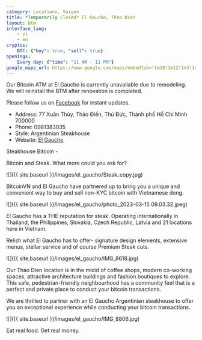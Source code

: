 ```yaml
---
category: Locations, Saigon
title: *Temporarily Closed* El Gaucho, Thao Dien
layout: btm
interface_lang:
    - vi
    - en
cryptos:
    BTC: {"buy": true, "sell": true}
openings:
    Every day: {"time": "11 AM - 11 PM"}
google_maps_url: https://www.google.com/maps/embed?pb=!1m18!1m12!1m3!1d3919.0978100336943!2d106.73445489999999!3d10.8038204!2m3!1f0!2f0!3f0!3m2!1i1024!2i768!4f13.1!3m3!1m2!1s0x3175271750703d3b%3A0x2849e7219a031616!2sEl%20Gaucho%20%7C%20Xuan%20Thuy!5e0!3m2!1sen!2suk!4v1678538567823!5m2!1sen!2suk
---
```

Our Bitcoin ATM at El Gaucho is currently unavailable due to remodeling. We will reinstall the BTM after renovation is completed. 

Please follow us on [Facebook](https://www.facebook.com/BitcoinATMHCMC) for instant updates. 

* Address: 77 Xuân Thủy, Thảo Điền, Thủ Đức, Thành phố Hồ Chí Minh 700000
* Phone: 0981383035
* Style: Argentinian Steakhouse
* Website: [El Gaucho](https://vn.elgaucho.asia)

Steakhouse Bitcoin - 

Bitcoin and Steak. What more could you ask for?

![]({{ site.baseurl }}/images/el_gaucho/Steak_copy.jpg)

BitcoinVN and El Gaucho have partnered up to bring you a unique and convenient way to buy and sell non-KYC bitcoin with Vietnamese dong. 

![]({{ site.baseurl }}/images/el_gaucho/photo_2023-03-15 09.03.32.jpeg)

El Gaucho has a THE reputation for steak. Operating internationally in Thailand, the Philippines, Slovakia, Czech Republic, Latvia and 21 locations here in Vietnam. 

Relish what El Gaucho has to offer- signature design elements, extensive menus, stellar service and of course Premium Steak cuts.

![]({{ site.baseurl }}/images/el_gaucho/IMG_8618.jpg)

Our Thao Dien location is in the midst of coffee shops, modern co-working spaces, attractive architecture buildings and fashion boutiques to explore. This safe, pedestrian-friendly neighbourhood has a community feel that is a perfect and private place to conduct your bitcoin transactions. 

We are thrilled to partner with an El Gaucho Argentinian steakhouse to offer you an exceptional experience while conducting your bitcoin transactions. 

![]({{ site.baseurl }}/images/el_gaucho/IMG_8806.jpg)

Eat real food. Get real money. 
